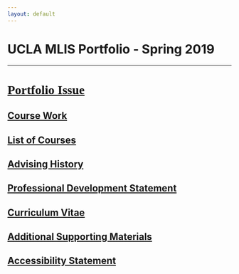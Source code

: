 ```yaml
---
layout: default
---
```



 # UCLA MLIS Portfolio - Spring 2019
* * *


##  <h1 style="font-family:garamond;">[Portfolio Issue](IssueStatement.md)</h1>

##  [Course Work](CourseWork.md)

##  [List of Courses](./courselisttest.md) 

##  [Advising History](./advisinghistory.md)

##  [Professional Development Statement](./ProfessionalDevelopment.pdf)

##  [Curriculum Vitae](./Resume_pdf.pdf) 

##  [Additional Supporting Materials](./support.md)

##  [Accessibility Statement](/accessibility.md)
